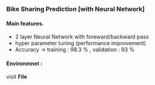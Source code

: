 ### Bike Sharing Prediction [with Neural Network]

#### Main features.
- 2 layer Neural Network with foreward/backward pass
- hyper parameter tuning (performance improvement)
- Accuracy -> training : 98.3 % , validation : 93 % 

#### Environmnet :
visit **File**
